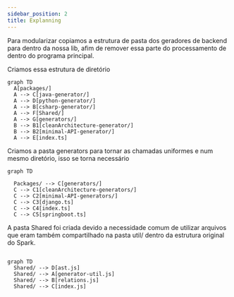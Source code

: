 ```yaml
---
sidebar_position: 2
title: Explanning
---
```



Para modularizar copiamos a estrutura de pasta dos geradores de backend para dentro da nossa lib, afim de remover essa parte do processamento de dentro do programa principal.

Criamos essa estrutura de diretório
```mermaid
graph TD
  A[packages/]
  A --> C[java-generator/]
  A --> D[python-generator/]
  A --> B[csharp-generator/]
  A --> F[Shared/]
  A --> G[generators/]
  B --> B1[cleanArchitecture-generator/]
  B --> B2[minimal-API-generator/]
  A --> E[index.ts]

```
Criamos a pasta generators para tornar as chamadas uniformes e num mesmo diretório, isso se torna necessário

```mermaid
graph TD

  Packages/ --> C[generators/]
  C --> C1[cleanArchitecture-generators/]
  C --> C2[minimal-API-generators/]
  C --> C3[django.ts]
  C --> C4[index.ts]
  C --> C5[springboot.ts]
```

A pasta Shared foi criada devido a necessidade comum de utilizar arquivos que eram também compartilhado na pasta util/ dentro da estrutura original do Spark.

```mermaid

graph TD
  Shared/ --> D[ast.js]
  Shared/ --> A[generator-util.js]
  Shared/ --> B[relations.js]
  Shared/ --> C[index.js]
```

